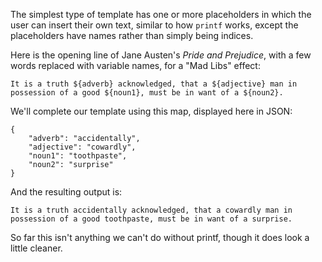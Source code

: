 The simplest type of template has one or more placeholders in which the user can insert their own text, similar to how `printf` works, except the placeholders have names rather than simply being indices.

Here is the opening line of Jane Austen's *Pride and Prejudice*, with a few words replaced with variable names, for a "Mad Libs" effect:
```
It is a truth ${adverb} acknowledged, that a ${adjective} man in possession of a good ${noun1}, must be in want of a ${noun2}.
```

We'll complete our template using this map, displayed here in JSON:
```
{
	"adverb": "accidentally",
	"adjective": "cowardly",
	"noun1": "toothpaste",
	"noun2": "surprise"
}
```

And the resulting output is:
```
It is a truth accidentally acknowledged, that a cowardly man in possession of a good toothpaste, must be in want of a surprise.
```

So far this isn't anything we can't do without printf, though it does look a little cleaner.